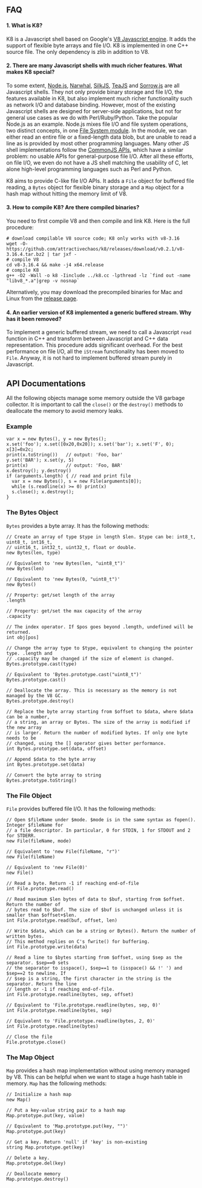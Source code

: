 FAQ
---

#### 1. What is K8?

K8 is a Javascript shell based on Google's [V8 Javascript engine][1]. It adds
the support of flexible byte arrays and file I/O. K8 is implemented in one C++
source file. The only dependency is zlib in addition to V8.

#### 2. There are many Javascript shells with much richer features. What makes K8 special?

To some extent, [Node.js][2], [Narwhal][3], [SilkJS][4], [TeaJS][5] and
[Sorrow.js][6] are all Javascript shells. They not only provide binary storage
and file I/O, the features available in K8, but also implement much richer
functionality such as network I/O and database binding. However, most of the
existing Javascript shells are designed for server-side applications, but not
for general use cases as we do with Perl/Ruby/Python.  Take the popular Node.js
as an example. Node.js mixes file I/O and file system operations, two distinct
concepts, in one [File System module][7].  In the module, we can either read an
entire file or a fixed-length data blob, but are unable to read a line as is
provided by most other programming languages. Many other JS shell
implementations follow the [CommonJS APIs][9], which have a similar problem: no
usable APIs for general-purpose file I/O. After all these efforts, on file I/O,
we even do not have a JS shell matching the usability of C, let alone
high-level programming languages such as Perl and Python.

K8 aims to provide C-like file I/O APIs. It adds a `File` object for buffered
file reading, a `Bytes` object for flexible binary storage and a `Map` object
for a hash map without hitting the memory limit of V8.

#### 3. How to compile K8? Are there compiled binaries?

You need to first compile V8 and then compile and link K8. Here is the full procedure:

	# download compilable V8 source code; K8 only works with v8-3.16
	wget -O- https://github.com/attractivechaos/k8/releases/download/v0.2.1/v8-3.16.4.tar.bz2 | tar jxf -
	# compile V8
	cd v8-3.16.4 && make -j4 x64.release
	# compile K8
	g++ -O2 -Wall -o k8 -Iinclude ../k8.cc -lpthread -lz `find out -name "libv8_*.a"|grep -v nosnap`

Alternatively, you may download the precompiled binaries for Mac and Linux from
the [release page][release].

#### 4. An earlier version of K8 implemented a generic buffered stream. Why has it been removed?

To implement a generic buffered stream, we need to call a Javascript `read`
function in C++ and transform between Javascript and C++ data representation.
This procedure adds significant overhead. For the best performance on file
I/O, all the `iStream` functionality has been moved to `File`. Anyway, it
is not hard to implement buffered stream purely in Javascript.


API Documentations
------------------

All the following objects manage some memory outside the V8 garbage collector.
It is important to call the `close()` or the `destroy()` methods to deallocate
the memory to avoid memory leaks.

### Example

    var x = new Bytes(), y = new Bytes();
    x.set('foo'); x.set([0x20,0x20]); x.set('bar'); x.set('F', 0); x[3]=0x2c;
    print(x.toString())   // output: 'Foo, bar'
    y.set('BAR'); x.set(y, 5)
    print(x)              // output: 'Foo, BAR'
    x.destroy(); y.destroy()
    if (arguments.length) { // read and print file
      var x = new Bytes(), s = new File(arguments[0]);
      while (s.readline(x) >= 0) print(x)
      s.close(); x.destroy();
    }

### The Bytes Object

`Bytes` provides a byte array. It has the following methods:

	// Create an array of type $type in length $len. $type can be: int8_t, uint8_t, int16_t,
	// uint16_t, int32_t, uint32_t, float or double.
	new Bytes(len, type)

	// Equivalent to 'new Bytes(len, "uint8_t")'
	new Bytes(len)

    // Equivalent to 'new Bytes(0, "uint8_t")'
    new Bytes()

	// Property: get/set length of the array
	.length

	// Property: get/set the max capacity of the array
	.capacity

	// The index operator. If $pos goes beyond .length, undefined will be returned.
	int obj[pos]

	// Change the array type to $type, equivalent to changing the pointer type. .length and
	// .capacity may be changed if the size of element is changed.
	Bytes.prototype.cast(type)

	// Equivalent to 'Bytes.prototype.cast("uint8_t")'
	Bytes.prototype.cast()

	// Deallocate the array. This is necessary as the memory is not managed by the V8 GC.
	Bytes.prototype.destroy()

	// Replace the byte array starting from $offset to $data, where $data can be a number,
	// a string, an array or Bytes. The size of the array is modified if the new array
	// is larger. Return the number of modified bytes. If only one byte needs to be
	// changed, using the [] operator gives better performance.
    int Bytes.prototype.set(data, offset)

	// Append $data to the byte array
	int Bytes.prototype.set(data)

	// Convert the byte array to string
	Bytes.prototype.toString()

### The File Object

`File` provides buffered file I/O. It has the following methods:

	// Open $fileName under $mode. $mode is in the same syntax as fopen(). Integer $fileName for
	// a file descriptor. In particular, 0 for STDIN, 1 for STDOUT and 2 for STDERR.
	new File(fileName, mode)

	// Equivalent to 'new File(fileName, "r")'
	new File(fileName)

	// Equivalent to 'new File(0)'
	new File()

	// Read a byte. Return -1 if reaching end-of-file
	int File.prototype.read()

	// Read maximum $len bytes of data to $buf, starting from $offset. Return the number of
	// bytes read to $buf. The size of $buf is unchanged unless it is smaller than $offset+$len.
	int File.prototype.read(buf, offset, len)

	// Write $data, which can be a string or Bytes(). Return the number of written bytes.
	// This method replies on C's fwrite() for buffering.
	int File.prototype.write(data)

	// Read a line to $bytes starting from $offset, using $sep as the separator. $sep==0 sets
	// the separator to isspace(), $sep==1 to (isspace() && !' ') and $sep==2 to newline. If
	// $sep is a string, the first character in the string is the separator. Return the line
	// length or -1 if reaching end-of-file.
	int File.prototype.readline(bytes, sep, offset)

	// Equivalent to 'File.prototype.readline(bytes, sep, 0)'
	int File.prototype.readline(bytes, sep)

	// Equivalent to 'File.prototype.readline(bytes, 2, 0)'
	int File.prototype.readline(bytes)

	// Close the file
	File.prototype.close()

### The Map Object

`Map` provides a hash map implementation without using memory managed by V8. This can be helpful
when we want to stage a huge hash table in memory. `Map` has the following methods:

	// Initialize a hash map
	new Map()

	// Put a key-value string pair to a hash map
	Map.prototype.put(key, value)

	// Equivalent to 'Map.prototype.put(key, "")'
	Map.prototype.put(key)

	// Get a key. Return 'null' if 'key' is non-existing
	string Map.prototype.get(key)

	// Delete a key.
	Map.prototype.del(key)

	// Deallocate memory
	Map.prototype.destroy()

[1]: http://code.google.com/p/v8/
[2]: http://nodejs.org/
[3]: https://github.com/tlrobinson/narwhal
[4]: http://silkjs.net/
[5]: http://code.google.com/p/teajs/
[6]: https://github.com/samlecuyer/sorrow.js
[7]: http://nodejs.org/api/fs.html
[8]: http://nodejs.org/api/stream.html
[9]: http://www.commonjs.org/specs/
[11]: https://sourceforge.net/projects/lh3/files/
[gyp]: https://gyp.gsrc.io/
[release]: https://github.com/attractivechaos/k8/releases
